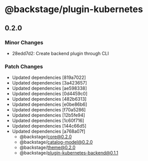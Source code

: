 # @backstage/plugin-kubernetes

## 0.2.0
### Minor Changes

- 28edd7d2: Create backend plugin through CLI

### Patch Changes

- Updated dependencies [819a7022]
- Updated dependencies [3a423657]
- Updated dependencies [ae598338]
- Updated dependencies [0d4459c0]
- Updated dependencies [482b6313]
- Updated dependencies [e0be86b6]
- Updated dependencies [f70a5286]
- Updated dependencies [12b5fe94]
- Updated dependencies [1c60f716]
- Updated dependencies [144c66d5]
- Updated dependencies [a768a07f]
  - @backstage/core@0.2.0
  - @backstage/catalog-model@0.2.0
  - @backstage/theme@0.2.0
  - @backstage/plugin-kubernetes-backend@0.1.1
